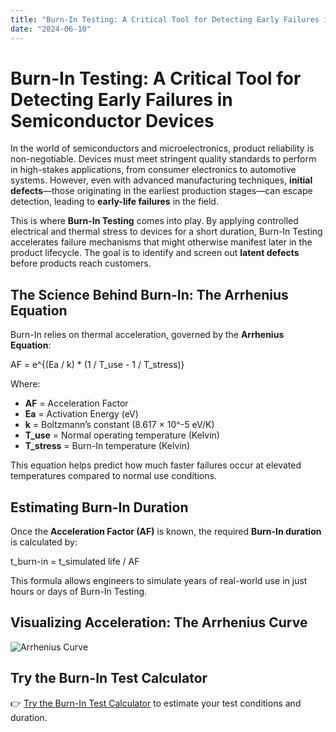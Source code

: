 ```yaml
---
title: "Burn-In Testing: A Critical Tool for Detecting Early Failures in Semiconductor Devices"
date: "2024-06-10"
---
```


# Burn-In Testing: A Critical Tool for Detecting Early Failures in Semiconductor Devices

In the world of semiconductors and microelectronics, product reliability is non-negotiable. Devices must meet stringent quality standards to perform in high-stakes applications, from consumer electronics to automotive systems. However, even with advanced manufacturing techniques, **initial defects**—those originating in the earliest production stages—can escape detection, leading to **early-life failures** in the field.

This is where **Burn-In Testing** comes into play. By applying controlled electrical and thermal stress to devices for a short duration, Burn-In Testing accelerates failure mechanisms that might otherwise manifest later in the product lifecycle. The goal is to identify and screen out **latent defects** before products reach customers.

## The Science Behind Burn-In: The Arrhenius Equation

Burn-In relies on thermal acceleration, governed by the **Arrhenius Equation**:

AF = e^{(Ea / k) * (1 / T_use - 1 / T_stress)}

Where:
- **AF** = Acceleration Factor
- **Ea** = Activation Energy (eV)
- **k** = Boltzmann’s constant (8.617 × 10^-5 eV/K)
- **T_use** = Normal operating temperature (Kelvin)
- **T_stress** = Burn-In temperature (Kelvin)

This equation helps predict how much faster failures occur at elevated temperatures compared to normal use conditions.

## Estimating Burn-In Duration

Once the **Acceleration Factor (AF)** is known, the required **Burn-In duration** is calculated by:

t_burn-in = t_simulated life / AF

This formula allows engineers to simulate years of real-world use in just hours or days of Burn-In Testing.

## Visualizing Acceleration: The Arrhenius Curve

![Arrhenius Curve](/blog/arrhenius-curve.png)

## Try the Burn-In Test Calculator

👉 [Try the Burn-In Test Calculator](https://www.reliatools.com/tools/BurnInWizard) to estimate your test conditions and duration.
